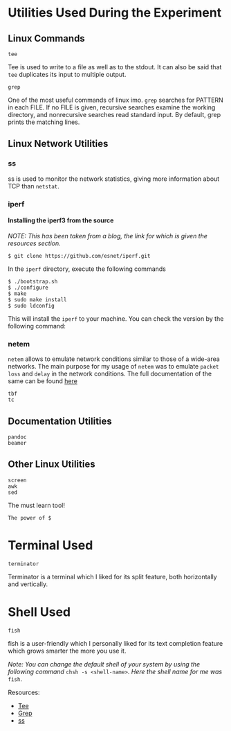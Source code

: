 # Utilities Used During the Experiment

## Linux Commands

```
tee
```
Tee is used to write to a file as well as to the stdout. It can also be
said that `tee` duplicates its input to multiple output.

```
grep
```
One of the most useful commands of linux imo. `grep` searches for PATTERN in each FILE. If no FILE is given, recursive searches examine the 
working directory, and nonrecursive searches read standard input. By default, grep prints the matching lines.

## Linux Network Utilities


###  ss

ss is used to monitor the network statistics, giving more information
about TCP than `netstat`.


### iperf

#### Installing the iperf3 from the source
*NOTE: This has been taken from a blog, the link for which is given the
resources section.*

```
$ git clone https://github.com/esnet/iperf.git
```

In the `iperf` directory, execute the following commands

```
$ ./bootstrap.sh
$ ./configure
$ make
$ sudo make install
$ sudo ldconfig
```

This will install the `iperf` to your machine. You can check the version by the following command:



### netem

`netem` allows to emulate network conditions similar to those of a
wide-area networks. The main purpose for my usage of `netem` was to
emulate `packet loss` and `delay` in the network conditions. The full
documentation of the same can be found
[here](https://wiki.linuxfoundation.org/networking/netem)

```
tbf
tc
```


## Documentation Utilities

```
pandoc
beamer
```

## Other Linux Utilities

```
screen
awk
sed
```
The must learn tool!

```
The power of $
```


# Terminal Used

```
terminator
```
Terminator is a terminal which I liked for its split feature, both
horizontally and vertically.


# Shell Used

```
fish
```

fish is a user-friendly which I personally liked for its text
completion feature which grows smarter the more you use it.

*Note: You can change the default shell of your system by using the
following command* `chsh -s <shell-name>`. *Here the shell name for me
was* `fish`.


Resources:
* [Tee](https://www.computerhope.com/unix/utee.html)
* [Grep](http://man7.org/linux/man-pages/man1/grep.1.html)
* [ss](https://linux.die.net/man/8/ss)

